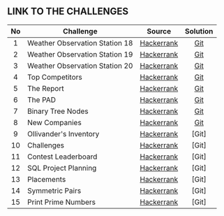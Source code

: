 ## **LINK TO THE CHALLENGES**

 No |Challenge|Source|Solution
:--:|---------|------|:------:
1|Weather Observation Station 18|[Hackerrank](https://www.hackerrank.com/challenges/weather-observation-station-18/problem)|[Git](https://github.com/steven-wick/hackerank-SQL/blob/master/Medium/Weather%20Observation%20Station%2018)
2|Weather Observation Station 19|[Hackerrank](https://www.hackerrank.com/challenges/weather-observation-station-19/problem)|[Git](https://github.com/steven-wick/hackerank-SQL/blob/master/Medium/Weather%20Observation%20Station%2018)
3|Weather Observation Station 20|[Hackerrank](https://www.hackerrank.com/challenges/weather-observation-station-20/problem)|[Git](https://github.com/steven-wick/hackerank-SQL/blob/master/Medium/Weather%20Observation%20Station%2018)
4|Top Competitors|[Hackerrank](https://www.hackerrank.com/challenges/full-score/problem)|[Git](https://github.com/steven-wick/hackerank-SQL/blob/master/Medium/Weather%20Observation%20Station%2018)
5|The Report|[Hackerrank](https://www.hackerrank.com/challenges/the-report/problem)|[Git](https://github.com/steven-wick/hackerank-SQL/blob/master/Medium/Weather%20Observation%20Station%2018)
6|The PAD|[Hackerrank](https://www.hackerrank.com/challenges/the-pads/problem)|[Git](https://github.com/steven-wick/hackerank-SQL/blob/master/Medium/Weather%20Observation%20Station%2018)
7|Binary Tree Nodes|[Hackerrank](https://www.hackerrank.com/challenges/binary-search-tree-1/problem)|[Git](https://github.com/steven-wick/hackerank-SQL/blob/master/Medium/Binary%20Tree%20Nodes)
8|New Companies|[Hackerrank](https://www.hackerrank.com/challenges/binary-search-tree-1/problem)|[Git](https://github.com/steven-wick/hackerank-SQL/blob/master/Medium/Weather%20Observation%20Station%2018)
9|Ollivander's Inventory|[Hackerrank](https://www.hackerrank.com/challenges/harry-potter-and-wands/problem)|[Git]
10|Challenges|[Hackerrank](https://www.hackerrank.com/challenges/challenges/problem)|[Git]
11|Contest Leaderboard|[Hackerrank](https://www.hackerrank.com/challenges/contest-leaderboard/problem)|[Git]
12|SQL Project Planning|[Hackerrank](https://www.hackerrank.com/challenges/sql-projects/problem)|[Git]
13|Placements|[Hackerrank](https://www.hackerrank.com/challenges/placements/problem)|[Git]
14|Symmetric Pairs|[Hackerrank](https://www.hackerrank.com/challenges/symmetric-pairs/problem)|[Git]
15|Print Prime Numbers|[Hackerrank](https://www.hackerrank.com/challenges/print-prime-numbers/problem)|[Git]
